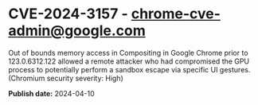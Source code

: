 # CVE-2024-3157 - chrome-cve-admin@google.com

Out of bounds memory access in Compositing in Google Chrome prior to 123.0.6312.122 allowed a remote attacker who had compromised the GPU process to potentially perform a sandbox escape via specific UI gestures. (Chromium security severity: High)

**Publish date:** 2024-04-10
